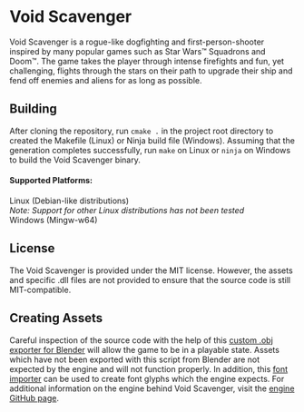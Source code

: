 # Void Scavenger
Void Scavenger is a rogue-like dogfighting and first-person-shooter inspired by many popular games such as Star Wars:tm: Squadrons and Doom:tm:. The game takes the player through intense firefights and fun, yet challenging, flights through the stars on their path to upgrade their ship and fend off enemies and aliens for as long as possible.

## Building
After cloning the repository, run ```cmake .``` in the project root directory to created the Makefile (Linux) or Ninja build file (Windows). Assuming that the generation completes successfully, run ```make``` on Linux or ```ninja``` on Windows to build the Void Scavenger binary.

#### Supported Platforms:
Linux (Debian-like distributions)
<br>
_Note: Support for other Linux distributions has not been tested_
<br>
Windows (Mingw-w64)
<br>

## License
The Void Scavenger is provided under the MIT license. However, the assets and specific .dll files are not provided to ensure that the source code is still MIT-compatible.

## Creating Assets
Careful inspection of the source code with the help of this [custom .obj exporter for Blender](https://github.com/Jack-Saysana/Blender-Custom-Obj-Exporter) will allow the game to be in a playable state. Assets which have not been exported with this script from Blender are not expected by the engine and will not function properly. In addition, this [font importer](https://github.com/Jack-Saysana/Font-Importer) can be used to create font glyphs which the engine expects. For additional information on the engine behind Void Scavenger, visit the [engine GitHub page](https://github.com/Jack-Saysana/OpenGL-Graphics-Engine).
